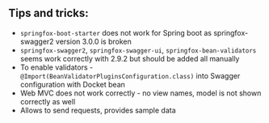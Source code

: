## Tips and tricks:
- `springfox-boot-starter` does not work for Spring boot as springfox-swagger2 version 3.0.0 is broken
- `springfox-swagger2`, `springfox-swagger-ui`, `springfox-bean-validators` seems work correctly with 2.9.2 
but should be added all manually
- To enable validators - `@Import(BeanValidatorPluginsConfiguration.class)` into Swagger configuration with Docket bean
- Web MVC does not work correctly - no view names, model is not shown correctly as well
- Allows to send requests, provides sample data
